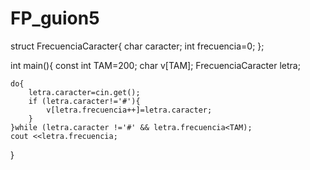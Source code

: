 # FP_guion5
struct FrecuenciaCaracter{
    char caracter;
    int frecuencia=0;
};

int main(){
    const int TAM=200;
    char v[TAM];
    FrecuenciaCaracter letra;

    do{
        letra.caracter=cin.get();
        if (letra.caracter!='#'){
            v[letra.frecuencia++]=letra.caracter;
        }
    }while (letra.caracter !='#' && letra.frecuencia<TAM);
    cout <<letra.frecuencia;


}
